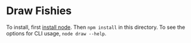 # Draw Fishies

To install, first [install node](https://nodejs.org/en/download/). Then `npm install` in this directory. To see the options for CLI usage, `node draw --help`.
